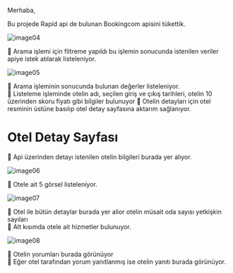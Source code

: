 Merhaba,

Bu projede Rapid api de bulunan Bookingcom apisini tükettik.

![image04](https://github.com/Sinantosun/RapidApiConsumeProject/assets/145317724/5a0cdfd6-ed21-4299-8e1e-11b4ce8ea9d1)

📌  Arama işlemi için filtreme yapıldı bu işlemin sonucunda istenilen veriler apiye istek atılarak listeleniyor.

![image05](https://github.com/Sinantosun/RapidApiConsumeProject/assets/145317724/4e63278f-7c21-4d8c-9807-99a3b06b0527)

📌 Arama işleminin sonucunda bulunan değerler listeleniyor.<br>
📌 Listeleme işleminde otelin adı, seçilen giriş ve çıkış tarihleri, otelin 10 üzerinden skoru fiyatı gibi bilgiler bulunuyor
📌 Otelin detayları için otel resminin üstüne basılıp otel detay sayfasına aktarım sağlanıyor.


<h1>Otel Detay Sayfası</h1>

📌 Api üzerinden detayı istenilen otelin bilgileri burada yer alıyor.

![image06](https://github.com/Sinantosun/RapidApiConsumeProject/assets/145317724/32328c16-d39b-4f91-b0b3-071057384c38)

📌 Otele ait 5 görsel listeleniyor.
 
![image07](https://github.com/Sinantosun/RapidApiConsumeProject/assets/145317724/77eac538-2443-4892-b697-6495a7f5daa3)

📌 Otel ile bütün detaylar burada yer alior otelin müsait oda sayısı yetkişkin sayıları<br>
📌 Alt kısımda otele ait hizmetler bulunuyor.


![image08](https://github.com/Sinantosun/RapidApiConsumeProject/assets/145317724/9c05668f-8411-4292-a37f-b3efb064138d)

📌 Otelin yorumları burada görünüyor<br>
📌 Eğer otel tarafından yorum yanıtlanmış ise otelin yanıtı burada görünüyor.

